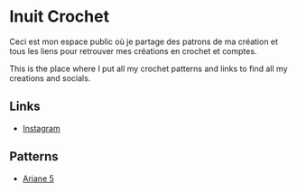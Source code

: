 # Inuit Crochet

Ceci est mon espace public où je partage des patrons de ma création et tous les liens pour retrouver mes créations en crochet et comptes.

This is the place where I put all my crochet patterns and links to find all my creations and socials.

## Links

* [Instagram](https://www.instagram.com/inuit_crochet/)

## Patterns

* [Ariane 5](./patterns/Ariane5/Ariane5.md)